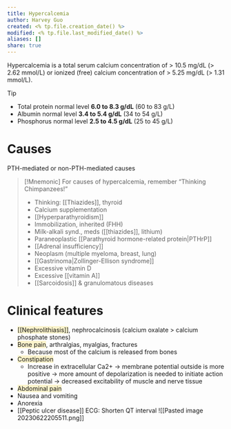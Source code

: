 ```yaml
---
title: Hypercalcemia
author: Harvey Guo
created: <% tp.file.creation_date() %>
modified: <% tp.file.last_modified_date() %>
aliases: []
share: true
---
```


Hypercalcemia is a total serum calcium concentration of > 10.5 mg/dL (> 2.62 mmol/L) or ionized (free) calcium concentration of > 5.25 mg/dL (> 1.31 mmol/L).
>[!tip] 
>- Total protein normal level **6.0 to 8.3 g/dL** (60 to 83 g/L)
>- Albumin normal level **3.4 to 5.4 g/dL** (34 to 54 g/L)
>- Phosphorus normal level **2.5 to 4.5 g/dL** (25 to 45 g/L)
# Causes
PTH-mediated or non-PTH-mediated causes
>[!Mnemonic]
>For causes of hypercalcemia, remember “Thinking Chimpanzees!”
>- Thinking: [[Thiazides]], thyroid
>- Calcium supplementation
>- [[Hyperparathyroidism]]
>- Immobilization, inherited (FHH)
>- Milk-alkali synd., meds ([[thiazides]], lithium)
>- Paraneoplastic [[Parathyroid hormone-related protein|PTHrP]]
>- [[Adrenal insufficiency]]
>- Neoplasm (multiple myeloma, breast, lung)
>- [[Gastrinoma|Zollinger-Ellison syndrome]]
>- Excessive vitamin D
>- Excessive [[vitamin A]]
>- [[Sarcoidosis]] & granulomatous diseases
# Clinical features
- <span style="background:rgba(240, 200, 0, 0.2)">[[Nephrolithiasis]]</span>, nephrocalcinosis (calcium oxalate > calcium phosphate stones)
- <span style="background:rgba(240, 200, 0, 0.2)">Bone pain</span>, arthralgias, myalgias, fractures
	- Because most of the calcium is released from bones
- <span style="background:rgba(240, 200, 0, 0.2)">Constipation</span>
	- Increase in extracellular Ca2+ → membrane potential outside is more positive → more amount of depolarization is needed to initiate action potential → decreased excitability of muscle and nerve tissue
- <span style="background:rgba(240, 200, 0, 0.2)">Abdominal pain</span>
- Nausea and vomiting
- Anorexia
- [[Peptic ulcer disease]]
ECG: Shorten QT interval
![[Pasted image 20230622205511.png]]